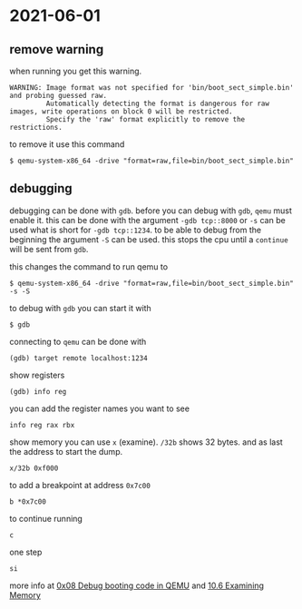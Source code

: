 # 2021-06-01

## remove warning

when running you get this warning.

```
WARNING: Image format was not specified for 'bin/boot_sect_simple.bin' and probing guessed raw.
         Automatically detecting the format is dangerous for raw images, write operations on block 0 will be restricted.
         Specify the 'raw' format explicitly to remove the restrictions.
```

to remove it use this command

```shell
$ qemu-system-x86_64 -drive "format=raw,file=bin/boot_sect_simple.bin"
```

## debugging

debugging can be done with `gdb`. before you can debug with `gdb`, `qemu` must enable it. this can be done with the argument `-gdb tcp::8000` or `-s` can be used what is short for `-gdb tcp::1234`. to be able to debug from the beginning the argument `-S` can be used. this stops the cpu until a `continue` will be sent from `gdb`.

this changes the command to run qemu to

```shell
$ qemu-system-x86_64 -drive "format=raw,file=bin/boot_sect_simple.bin" -s -S
```

to debug with `gdb` you can start it with

```shell
$ gdb
```

connecting to `qemu` can be done with

```
(gdb) target remote localhost:1234
```

show registers

```
(gdb) info reg
```

you can add the register names you want to see

```
info reg rax rbx
```

show memory you can use `x` (examine). `/32b` shows 32 bytes. and as last the address to start the dump.

```
x/32b 0xf000
```

to add a breakpoint at address `0x7c00`

```
b *0x7c00
```

to continue running

```
c
```

one step

```
si
```

more info at [0x08 Debug booting code in QEMU](https://death-of-rats.github.io/posts/gdb-qemu-booting/) and [10.6 Examining Memory](https://sourceware.org/gdb/onlinedocs/gdb/Memory.html)